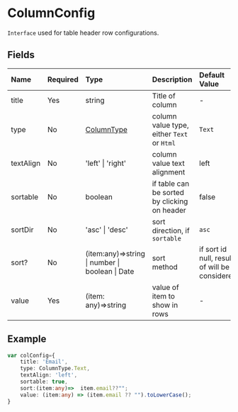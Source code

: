 # ColumnConfig

`Interface` used for table header row configurations.

## Fields

|Name   |Required|Type      |Description|Default Value|
|:---   |:---     |:----    |:----      |:---         |
|title  |Yes      |string   |Title of column|-        |
|type   |No       |[ColumnType](https://github.com/SoftoSol/softo-ngx-components/blob/main/documentation/tables/column-type.md)|column value type, either `Text` or `Html`|`Text`|
|textAlign|No     |'left' &#124; 'right'|column value text alignment|left|
|sortable|No      |boolean  |if table can be sorted by clicking on header|false|
|sortDir|No       |'asc' &#124; 'desc'|sort direction, if `sortable`|`asc`|
|sort?  |No       |(item:any)=>string &#124; number &#124; boolean &#124; Date|sort method|if sort id null, result of will be considered|
|value| Yes       |(item: any)=>string|value of item to show in rows|-|

## Example

```` typescript
var colConfig={
    title: 'Email',
    type: ColumnType.Text,
    textAlign: 'left',
    sortable: true,
    sort:(item:any)=>  item.email??"";
    value: (item:any) => (item.email ?? "").toLowerCase();
}
````
